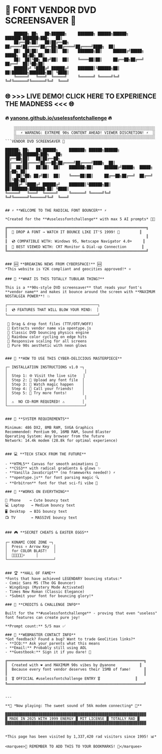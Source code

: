# 💾 FONT VENDOR DVD SCREENSAVER 💾

```
    ██████╗ ██╗   ██╗██████╗     ███████╗ ██████╗██████╗ ███████╗███████╗███╗   ██║
    ██╔══██╗██║   ██║██╔══██╗    ██╔════╝██╔════╝██╔══██╗██╔════╝██╔════╝████╗  ██║
    ██║  ██║██║   ██║██║  ██║    ███████╗██║     ██████╔╝█████╗  █████╗  ██╔██╗ ██║
    ██║  ██║╚██╗ ██╔╝██║  ██║    ╚════██║██║     ██╔══██╗██╔══╝  ██╔══╝  ██║╚██╗██║
    ██████╔╝ ╚████╔╝ ██████╔╝    ███████║╚██████╗██║  ██║███████╗███████╗██║ ╚████║
    ╚═════╝   ╚═══╝  ╚═════╝     ╚══════╝ ╚═════╝╚═╝  ╚═╝╚══════╝╚══════╝╚═╝  ╚═══╝
```

## 🌐 **>>> LIVE DEMO! CLICK HERE TO EXPERIENCE THE MADNESS <<<** 🌐
### **🔥 [yanone.github.io/uselessfontchallenge](https://yanone.github.io/uselessfontchallenge/) 🔥**

```
    ░░░░░░░░░░░░░░░░░░░░░░░░░░░░░░░░░░░░░░░░░░░░░░░░░░░░░░░░░░░░░░░░
    ░  ⚡ WARNING: EXTREME 90s CONTENT AHEAD! VIEWER DISCRETION! ⚡  ░
    ░░░░░░░░░░░░░░░░░░░░░░░░░░░░░░░░░░░░░░░░░░░░░░░░░░░░░░░░░░░░░░░░
```VENDOR DVD SCREENSAVER 💾

```
    ██████╗ ██╗   ██╗██████╗     ███████╗ ██████╗██████╗ ███████╗███████╗███╗   ██╗
    ██╔══██╗██║   ██║██╔══██╗    ██╔════╝██╔════╝██╔══██╗██╔════╝██╔════╝████╗  ██║
    ██║  ██║██║   ██║██║  ██║    ███████╗██║     ██████╔╝█████╗  █████╗  ██╔██╗ ██║
    ██║  ██║╚██╗ ██╔╝██║  ██║    ╚════██║██║     ██╔══██╗██╔══╝  ██╔══╝  ██║╚██╗██║
    ██████╔╝ ╚████╔╝ ██████╔╝    ███████║╚██████╗██║  ██║███████╗███████╗██║ ╚████║
    ╚═════╝   ╚═══╝  ╚═════╝     ╚══════╝ ╚═════╝╚═╝  ╚═╝╚══════╝╚══════╝╚═╝  ╚═══╝
```

## ⚡ **WELCOME TO THE RADICAL FONT BOUNCER** ⚡

*Created for the **#uselessfontchallenge** with max 5 AI prompts* 🤖✨

```
    ╔═══════════════════════════════════════════════════════════════╗
    ║  🌈 DROP A FONT → WATCH IT BOUNCE LIKE IT'S 1999! 🌈         ║
    ║                                                               ║
    ║  💿 COMPATIBLE WITH: Windows 95, Netscape Navigator 4.0+     ║
    ║  📡 BEST VIEWED WITH: CRT Monitor & Dial-up Connection       ║
    ╚═══════════════════════════════════════════════════════════════╝
```

### 🆕 **BREAKING NEWS FROM CYBERSPACE!** 🆕
*This website is Y2K compliant and geocities approved!* ⭐

### 🎯 **WHAT IS THIS TOTALLY TUBULAR THING?**

This is a **90s-style DVD screensaver** that reads your font's **vendor name** and makes it bounce around the screen with **MAXIMUM NOSTALGIA POWER**! 💥

```
    ┌─────────────────────────────────────────┐
    │  💿 FEATURES THAT WILL BLOW YOUR MIND:  │
    └─────────────────────────────────────────┘
     
     🔸 Drag & drop font files (TTF/OTF/WOFF)
     🔸 Extracts vendor name via opentype.js  
     🔸 Classic DVD bouncing physics engine    
     🔸 Rainbow color cycling on edge hits    
     🔸 Responsive scaling for all screens     
     🔸 Pure 90s aesthetic with neon glows     
```

### 🚀 **HOW TO USE THIS CYBER-DELICIOUS MASTERPIECE**

```
    ┌─ INSTALLATION INSTRUCTIONS v1.0 ─┐
    │                                   │
    │  Step 1: 🌐 Visit the live site   │
    │  Step 2: 📁 Upload any font file  │
    │  Step 3: 👀 Watch magic happen    │
    │  Step 4: 🎉 Call your friends!    │
    │  Step 5: 🔄 Try more fonts!       │
    │                                   │
    │  ⚠️  NO CD-ROM REQUIRED! ⚠️        │
    └───────────────────────────────────┘
```

### 💾 **SYSTEM REQUIREMENTS** 
```
    Minimum: 486 DX2, 8MB RAM, SVGA Graphics
    Recommended: Pentium 90, 16MB RAM, Sound Blaster
    Operating System: Any browser from the future
    Network: 14.4k modem (28.8k for optimal experience)
```

### 💻 **TECH STACK FROM THE FUTURE** 

- **HTML5** Canvas for smooth animations 🎨
- **CSS3** with radical gradients & glows ✨  
- **Vanilla JavaScript** (no frameworks needed!) ⚡
- **opentype.js** for font parsing magic 🔍
- **Orbitron** font for that sci-fi vibe 🚀

### 📱 **WORKS ON EVERYTHING**

```
    📱 Phone    → Cute bouncy text
    💻 Laptop   → Medium bouncy text  
    🖥️ Desktop  → BIG bouncy text
    📺 TV       → MASSIVE bouncy text
```

### 🎮 **SECRET CHEATS & EASTER EGGS**

```
    ┌─ KONAMI CODE ZONE ─┐
    │  Press ↑ Arrow Key  │
    │  for COLOR BLAST!   │
    │  🌈✨🎨💥🔥⚡     │
    └─────────────────────┘
```

### 🏆 **HALL OF FAME** 
*Fonts that have achieved LEGENDARY bouncing status:*
- Comic Sans MS (The OG Bouncer) 
- Wingdings (Mystery Mode Activated)
- Times New Roman (Classic Elegance)
- *Submit your font for bouncing glory!*

### 🤝 **CREDITS & CHALLENGE INFO**

Built for the **#uselessfontchallenge** - proving that even "useless" font features can create pure joy! 

**Prompt count:** 5/5 max ✅

### 📧 **WEBMASTER CONTACT INFO**
*Got feedback? Found a bug? Want to trade GeoCities links?*
- **ICQ:** Ask your parents what this means
- **Email:** Probably still using AOL
- **Guestbook:** Sign it if you dare! 📝

```
    ╔══════════════════════════════════════════════════════════════╗
    ║  Created with ❤️ and MAXIMUM 90s vibes by @yanone           ║
    ║  Because every font vendor deserves their 15MB of fame!      ║
    ║                                                              ║
    ║  🎖️ OFFICIAL #uselessfontchallenge ENTRY 🎖️                ║
    ╚══════════════════════════════════════════════════════════════╝
```

---

**🎵 *Now playing: The sweet sound of 56k modem connecting* 🎵**

```
    ▓▓▓▓▓▓▓▓▓▓▓▓▓▓▓▓▓▓▓▓▓▓▓▓▓▓▓▓▓▓▓▓▓▓▓▓▓▓▓▓▓▓▓▓▓▓▓▓▓▓▓▓▓▓▓▓▓▓▓▓▓▓▓▓
    ▓ MADE IN 2025 WITH 1999 ENERGY ▓ MIT LICENSE ▓ TOTALLY RAD ▓
    ▓▓▓▓▓▓▓▓▓▓▓▓▓▓▓▓▓▓▓▓▓▓▓▓▓▓▓▓▓▓▓▓▓▓▓▓▓▓▓▓▓▓▓▓▓▓▓▓▓▓▓▓▓▓▓▓▓▓▓▓▓▓▓▓
```

*This page has been visited by 1,337,420 rad visitors since 1995! 📊*

```
    <marquee>🌟 REMEMBER TO ADD THIS TO YOUR BOOKMARKS! 🌟</marquee>
```